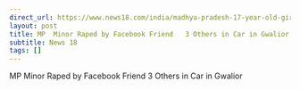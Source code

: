 ```yaml
---
direct_url: https://www.news18.com/india/madhya-pradesh-17-year-old-girl-raped-in-car-by-facebook-friend-three-others-in-car-gwalior-8679318.html
layout: post
title: MP  Minor Raped by Facebook Friend   3 Others in Car in Gwalior
subtitle: News 18
tags: []
---
```


MP  Minor Raped by Facebook Friend   3 Others in Car in Gwalior
